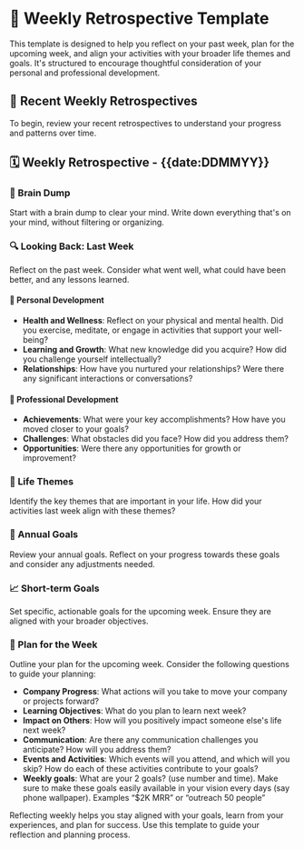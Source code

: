 # 🔄 Weekly Retrospective Template

This template is designed to help you reflect on your past week, plan for the upcoming week, and align your activities with your broader life themes and goals. It's structured to encourage thoughtful consideration of your personal and professional development.

## 📅 Recent Weekly Retrospectives

To begin, review your recent retrospectives to understand your progress and patterns over time.

## 🗓 Weekly Retrospective - {{date:DDMMYY}}

### 🧠 Brain Dump

Start with a brain dump to clear your mind. Write down everything that's on your mind, without filtering or organizing.

### 🔍 Looking Back: Last Week

Reflect on the past week. Consider what went well, what could have been better, and any lessons learned.

#### 🌱 Personal Development
- **Health and Wellness**: Reflect on your physical and mental health. Did you exercise, meditate, or engage in activities that support your well-being?
- **Learning and Growth**: What new knowledge did you acquire? How did you challenge yourself intellectually?
- **Relationships**: How have you nurtured your relationships? Were there any significant interactions or conversations?

#### 💼 Professional Development
- **Achievements**: What were your key accomplishments? How have you moved closer to your goals?
- **Challenges**: What obstacles did you face? How did you address them?
- **Opportunities**: Were there any opportunities for growth or improvement?

### 🌟 Life Themes

Identify the key themes that are important in your life. How did your activities last week align with these themes?

### 🎯 Annual Goals

Review your annual goals. Reflect on your progress towards these goals and consider any adjustments needed.

### 📈 Short-term Goals

Set specific, actionable goals for the upcoming week. Ensure they are aligned with your broader objectives.

### 📝 Plan for the Week

Outline your plan for the upcoming week. Consider the following questions to guide your planning:

- **Company Progress**: What actions will you take to move your company or projects forward?
- **Learning Objectives**: What do you plan to learn next week?
- **Impact on Others**: How will you positively impact someone else's life next week?
- **Communication**: Are there any communication challenges you anticipate? How will you address them?
- **Events and Activities**: Which events will you attend, and which will you skip? How do each of these activities contribute to your goals?
- **Weekly goals**: What are your 2 goals? (use number and time). Make sure to make these goals easily available in your vision every days (say phone wallpaper). Examples “$2K MRR” or “outreach 50 people”


Reflecting weekly helps you stay aligned with your goals, learn from your experiences, and plan for success. Use this template to guide your reflection and planning process.
